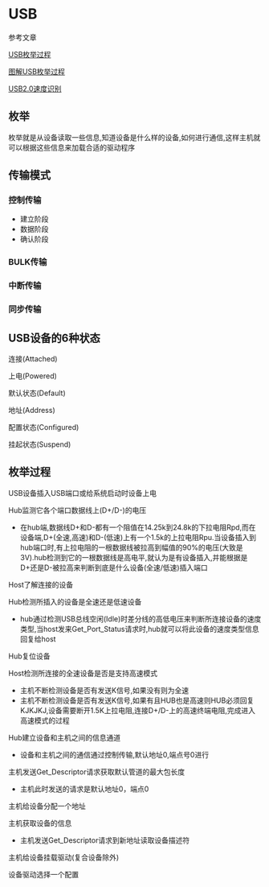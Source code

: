 # USB

参考文章

[USB枚举过程](http://blog.csdn.net/myarrow/article/details/8270029)

[图解USB枚举过程](http://blog.csdn.net/myarrow/article/details/8270060)

[USB2.0速度识别](http://blog.chinaunix.net/xmlrpc.php?r=blog/article&uid=30497107&id=5759712)

## 枚举

枚举就是从设备读取一些信息,知道设备是什么样的设备,如何进行通信,这样主机就可以根据这些信息来加载合适的驱动程序

## 传输模式

### 控制传输

+ 建立阶段
+ 数据阶段
+ 确认阶段

### BULK传输

### 中断传输

### 同步传输

## USB设备的6种状态

连接(Attached)

上电(Powered)

默认状态(Default)

地址(Address)

配置状态(Configured)

挂起状态(Suspend)

## 枚举过程

USB设备插入USB端口或给系统启动时设备上电

Hub监测它各个端口数据线上(D+/D-)的电压

+ 在hub端,数据线D+和D-都有一个阻值在14.25k到24.8k的下拉电阻Rpd,而在设备端,D+(全速,高速)和D-(低速)上有一个1.5k的上拉电阻Rpu.当设备插入到hub端口时,有上拉电阻的一根数据线被拉高到幅值的90%的电压(大致是3V).hub检测到它的一根数据线是高电平,就认为是有设备插入,并能根据是D+还是D-被拉高来判断到底是什么设备(全速/低速)插入端口

Host了解连接的设备

Hub检测所插入的设备是全速还是低速设备

+ hub通过检测USB总线空闲(Idle)时差分线的高低电压来判断所连接设备的速度类型,当host发来Get_Port_Status请求时,hub就可以将此设备的速度类型信息回复给host

Hub复位设备

Host检测所连接的全速设备是否是支持高速模式

+ 主机不断检测设备是否有发送K信号,如果没有则为全速
+ 主机不断检测设备是否有发送K信号,如果有且HUB也是高速则HUB必须回复KJKJKJ,设备需要断开1.5K上拉电阻,连接D+/D-上的高速终端电阻,完成进入高速模式的过程

Hub建立设备和主机之间的信息通道

+ 设备和主机之间的通信通过控制传输,默认地址0,端点号0进行

主机发送Get_Descriptor请求获取默认管道的最大包长度

+ 主机此时发送的请求是默认地址0，端点0

主机给设备分配一个地址

主机获取设备的信息

+ 主机发送Get_Descriptor请求到新地址读取设备描述符

主机给设备挂载驱动(复合设备除外)

设备驱动选择一个配置
